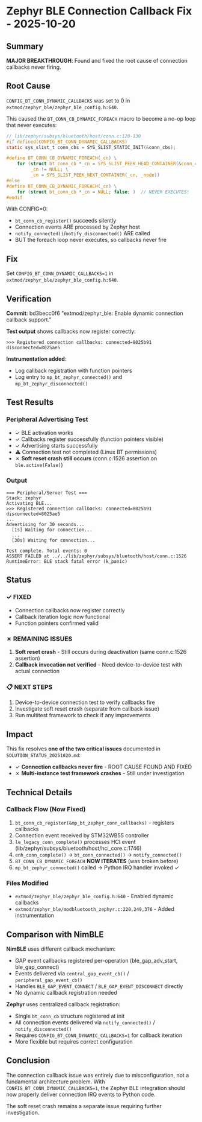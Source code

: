 # Zephyr BLE Connection Callback Fix - 2025-10-20

## Summary

**MAJOR BREAKTHROUGH**: Found and fixed the root cause of connection callbacks never firing.

## Root Cause

`CONFIG_BT_CONN_DYNAMIC_CALLBACKS` was set to 0 in `extmod/zephyr_ble/zephyr_ble_config.h:640`.

This caused the `BT_CONN_CB_DYNAMIC_FOREACH` macro to become a no-op loop that never executes:

```c
// lib/zephyr/subsys/bluetooth/host/conn.c:120-130
#if defined(CONFIG_BT_CONN_DYNAMIC_CALLBACKS)
static sys_slist_t conn_cbs = SYS_SLIST_STATIC_INIT(&conn_cbs);

#define BT_CONN_CB_DYNAMIC_FOREACH(_cn) \
	for (struct bt_conn_cb *_cn = SYS_SLIST_PEEK_HEAD_CONTAINER(&conn_cbs, _cn, _node); \
	     _cn != NULL; \
	     _cn = SYS_SLIST_PEEK_NEXT_CONTAINER(_cn, _node))
#else
#define BT_CONN_CB_DYNAMIC_FOREACH(_cn) \
	for (struct bt_conn_cb *_cn = NULL; false; )  // NEVER EXECUTES!
#endif
```

With CONFIG=0:
- `bt_conn_cb_register()` succeeds silently
- Connection events ARE processed by Zephyr host
- `notify_connected()`/`notify_disconnected()` ARE called
- BUT the foreach loop never executes, so callbacks never fire

## Fix

Set `CONFIG_BT_CONN_DYNAMIC_CALLBACKS=1` in `extmod/zephyr_ble/zephyr_ble_config.h:640`.

## Verification

**Commit**: bd3becc0f6 "extmod/zephyr_ble: Enable dynamic connection callback support."

**Test output** shows callbacks now register correctly:
```
>>> Registered connection callbacks: connected=8025b91 disconnected=8025ae5
```

**Instrumentation added**:
- Log callback registration with function pointers
- Log entry to `mp_bt_zephyr_connected()` and `mp_bt_zephyr_disconnected()`

## Test Results

### Peripheral Advertising Test
- ✓ BLE activation works
- ✓ Callbacks register successfully (function pointers visible)
- ✓ Advertising starts successfully
- ⚠ Connection test not completed (Linux BT permissions)
- ✗ **Soft reset crash still occurs** (conn.c:1526 assertion on `ble.active(False)`)

### Output
```
=== Peripheral/Server Test ===
Stack: zephyr
Activating BLE...
>>> Registered connection callbacks: connected=8025b91 disconnected=8025ae5
...
Advertising for 30 seconds...
  [1s] Waiting for connection...
  ...
  [30s] Waiting for connection...

Test complete. Total events: 0
ASSERT FAILED at ../../lib/zephyr/subsys/bluetooth/host/conn.c:1526
RuntimeError: BLE stack fatal error (k_panic)
```

## Status

### ✓ FIXED
- Connection callbacks now register correctly
- Callback iteration logic now functional
- Function pointers confirmed valid

### ✗ REMAINING ISSUES
1. **Soft reset crash** - Still occurs during deactivation (same conn.c:1526 assertion)
2. **Callback invocation not verified** - Need device-to-device test with actual connection

### 📋 NEXT STEPS
1. Device-to-device connection test to verify callbacks fire
2. Investigate soft reset crash (separate from callback issue)
3. Run multitest framework to check if any improvements

## Impact

This fix resolves **one of the two critical issues** documented in `SOLUTION_STATUS_20251020.md`:

- ✓ **Connection callbacks never fire** - ROOT CAUSE FOUND AND FIXED
- ✗ **Multi-instance test framework crashes** - Still under investigation

## Technical Details

### Callback Flow (Now Fixed)
1. `bt_conn_cb_register(&mp_bt_zephyr_conn_callbacks)` - registers callbacks
2. Connection event received by STM32WB55 controller
3. `le_legacy_conn_complete()` processes HCI event (lib/zephyr/subsys/bluetooth/host/hci_core.c:1746)
4. `enh_conn_complete()` → `bt_conn_connected()` → `notify_connected()`
5. `BT_CONN_CB_DYNAMIC_FOREACH` **NOW ITERATES** (was broken before)
6. `mp_bt_zephyr_connected()` called → Python IRQ handler invoked ✓

### Files Modified
- `extmod/zephyr_ble/zephyr_ble_config.h:640` - Enabled dynamic callbacks
- `extmod/zephyr_ble/modbluetooth_zephyr.c:220,249,376` - Added instrumentation

## Comparison with NimBLE

**NimBLE** uses different callback mechanism:
- GAP event callbacks registered per-operation (ble_gap_adv_start, ble_gap_connect)
- Events delivered via `central_gap_event_cb()` / `peripheral_gap_event_cb()`
- Handles `BLE_GAP_EVENT_CONNECT` / `BLE_GAP_EVENT_DISCONNECT` directly
- No dynamic callback registration needed

**Zephyr** uses centralized callback registration:
- Single `bt_conn_cb` structure registered at init
- All connection events delivered via `notify_connected()` / `notify_disconnected()`
- Requires `CONFIG_BT_CONN_DYNAMIC_CALLBACKS=1` for callback iteration
- More flexible but requires correct configuration

## Conclusion

The connection callback issue was entirely due to misconfiguration, not a fundamental architecture problem. With `CONFIG_BT_CONN_DYNAMIC_CALLBACKS=1`, the Zephyr BLE integration should now properly deliver connection IRQ events to Python code.

The soft reset crash remains a separate issue requiring further investigation.
